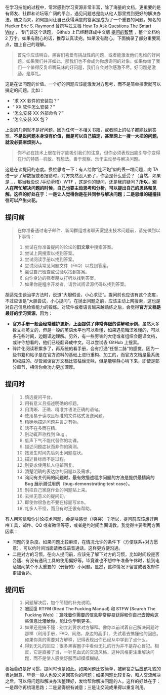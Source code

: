 在学习技能的过程中，常常感到学习资源非常丰富，除了海量的文档，更重要的是有师友、社群和论坛等广阔的平台，遇见问题总是能从他人那里找到更好的解决办法。随之而来，如何提问让自己获得满意的答案是成为了一个重要的问题。知名的 Hacker Eric S. Raymond 曾撰写过文档 [How To Ask Questions The Smart Way](http://www.catb.org/~esr/faqs/smart-questions.html "How To Ask Questions The Smart Way") ，
专门谈这个话题， Github 上已经翻译成中文版 [提问的智慧](https://github.com/ryanhanwu/How-To-Ask-Questions-The-Smart-Way/blob/master/README-zh_CN.md "提问的智慧") ，整个文档约 2 万字。如果有耐心的话，推荐认真读完。如果没有耐心，下面摘录了部分重要观点，加上自己的理解。

> 首先你应该明白，黑客们喜爱有挑战性的问题，或者能激发他们思维的好问题。如果我们并非如此，那我们也不会成为你想询问的对象。如果你给了我们一个值得反复咀嚼玩味的好问题，我们自会对你感激不尽。好问题是激励，是厚礼。

这是在谈问题的价值。一个好的问题应该能激发对方思考，而不是简单搜索就可以搞定的问题。比如：

- “求 XX 软件的安装包？”
- “ XX 软件怎么安装？”
- “怎么安装 XX 外部命令？”
- “怎么安装 XX 包？

上面的几例就不是好问题，因为任何一本相关书籍，或者网上的帖子都能找到答案。**不是说问题本身没有价值，而是可以自己搞定，甚至网上一搜一大把的问题，就没必要麻烦别人。**

> 你不必在技术上很在行才能吸引我们的注意，但你必须表现出能引导你变得在行的特质--机敏、有想法、善于观察、乐于主动参与解决问题。

这是在谈提问的态度。换位思考一下：有人给你“连环炮”似的丢一堆问题，向 TA 进一步了解数据或者报错时，对方突然没人影了，你会是什么感受？（当然，如果是...，那当我没说 /手动滑稽）WTF ，这是你的疑问，还是我的疑问？**所以，别人在帮忙解决问题的时候，自己也要主动思考和分析，可以提出自己的思路和见解。这样的好处在于：一是让人觉得你是在共同参与解决问题；二是思维的碰撞往往可以产生火花。**

## 提问前

> 在你准备通过电子邮件、新闻群组或者聊天室提出技术问题前，请先做到以下事情：
>
> 1. 尝试在你准备提问的论坛的**旧文章**中搜索答案。
> 2. 尝试上网搜索以找到答案。
> 3. 尝试阅读手册以找到答案。
> 4. 尝试阅读常见问题文件（FAQ）以找到答案。
> 5. 尝试自己检查或试验以找到答案。
> 6. 向你身边的强者朋友打听以找到答案。
> 7. 如果你是程序开发者，请尝试阅读源代码以找到答案。

胡适先生谈治学方法时，说道”大胆假设，小心求证“。提问前也应该有这个态度，不过应该是”大胆尝试，小心提问“。在抛出问题之前，应该主动上网搜索，这也是对自己信息检索能力的锻炼。对软件或者语言越来越熟练之后，会觉得**官方文档是最好的学习资源**，因为：

- **官方手册一般会经常维护更新，上面提供了非常详细的讲解和示例**。虽然大多数文档英文的，但是一般的英语水平也可以看懂，如果遇见晦涩难懂的，可以多花些时间，边翻译边理解。另外，有一些厉害的大佬或者组织会翻译文档，或许你想看的，他们已经翻译成中文。可以尝试去 GitHub 上搜索。
- 碎片化阅读积累多了，再系统的看手册，会有打通”任督二脉“的感觉。因为一些书籍和帖子是在官方资料的基础上进行重构、加工的，而官方文档是最系统和权威的。尽管阅读官方文档比较枯燥无味，但是能够静心啃下来，即使是部分章节，相信你会功力更加深厚。

## 提问时

> 1. 慎选提问平台。
> 2. 用有意义且描述明确的标题。
> 3. 用清晰、正确、精准并语法正确的语句。
> 4. 使用易于读取且标准的文件格式发送问题。
> 5. 精确地描述问题并言之有物。
> 6. 话不在多而在精。
> 7. 别动辄声称找到 Bug 。
> 8. 低声下气不能代替你的功课。
> 9. 描述问题症状而非你的猜测。
> 10. 按发生时间先后列出问题症状。
> 11. 描述目标而不是过程。
> 12. 别要求使用私人电邮回复。
> 13. 清楚明确的表达你的问题以及需求。
> 14. **询问有关代码的问题时，最有效描述程序问题的方法是提供最精简的 Bug 展示测试用例（bug-demonstrating test case）。**
> 15. 别把自己家庭作业的问题贴上来。
> 16. 去掉无意义的提问句。
> 17. 即使你很急也不要在标题写`紧急`。
> 18. 礼多人不怪，而且有时还很有帮助。

有人用短信和你讨论技术问题，会是啥感觉（/笑哭）？所以，提问前应该想好用啥工具，邮件、QQ 或者微信等等，或者是约时间当面请教。我觉得主要看两方面因素：

- 问题的复杂度。如果问题比较麻烦，在情况允许的条件下（方便联系+对方愿意），可以约时间当面请教或语音通话，这样更方便沟通。
- 二是对方的习惯。在向人提问前，应该先了解下对方的习惯，比如时间段是否合适、有没有通讯工具的使用偏好等。毕竟谁也不想中午准备午休时，接到电话被问某个不太重要的（~~弱智的~~）小问题。显然，这种情况下留言或者发邮件更加合适。

## 提问后

> 1. 问题解决后，加个简短的补充说明。
> 2. **被回复 RTFM (Read The Fucking Manual) 和 STFW (Search The Fucking Web) ：意味着你需要的信息非常容易获得和你自己去搜索这些信息比灌给你，能让你学到更多。**
> 3. 如果还是搞不懂：别立刻要求对方解释。像你以前试着自己解决问题时那样（利用手册，FAQ，网络，身边的高手），先试着去搞懂他的回应。如果你真的需要对方解释，记得表现出你已经从中学到了点什么。
> 4. 得到无礼的回应：很多黑客圈子中看似无礼的行为并不是存心冒犯。相反，它是直接了当，一针见血式的交流风格，这种风格更注重解决问题，而不是使人感觉舒服而却模模糊糊。

善始善终是好习惯，提问时也是如此。如果问题比较简单，被解答之后应该礼貌的表达谢意，毕竟一般人也没义务回答你的问题；如果问题比较复杂，和人交流解决之后，可以将问题和解决办法整理好，发给帮你解决问题的人。这样的好处在于：一是帮你再梳理思路；二是显得很有诚意；三是让交流成果得以重复利用。
